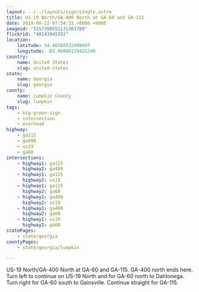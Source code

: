 ```yaml
---
layout: ../../layouts/sign/single.astro
title: US-19 North/GA-400 North at GA-60 and GA-115
date: 2019-06-22 07:54:31 +0000 +0000
imageid: "5157399551131301780"
flickrid: "48143945352"
location:
    latitude: 34.46766532409997
    longitude: -83.96804119421249
country:
    name: United States
    slug: united-states
state:
    name: Georgia
    slug: georgia
county:
    name: Lumpkin County
    slug: lumpkin
tags:
    - big-green-sign
    - intersection
    - overhead
highway:
    - ga115
    - ga400
    - us19
    - ga60
intersections:
    - highway1: ga115
      highway2: ga400
    - highway1: ga115
      highway2: us19
    - highway1: ga115
      highway2: ga60
    - highway1: ga400
      highway2: us19
    - highway1: ga400
      highway2: ga60
    - highway1: us19
      highway2: ga60
statePages:
    - state/georgia
countyPages:
    - state/georgia/lumpkin

---
```

US-19 North/GA-400 North at GA-60 and GA-115.  GA-400 north ends here.  Turn left to continue on US-19 North and for GA-60 north to Dahlonega.  Turn right for GA-60 south to Gainsville.  Continue straight for GA-115.